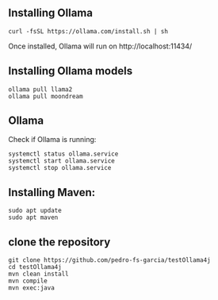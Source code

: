 ## Installing Ollama
```
curl -fsSL https://ollama.com/install.sh | sh
```
Once installed, Ollama will run on http://localhost:11434/

## Installing Ollama models
```
ollama pull llama2
ollama pull moondream
```

## Ollama
Check if Ollama is running:
```
systemctl status ollama.service
systemctl start ollama.service
systemctl stop ollama.service
```


## Installing Maven:
```
sudo apt update
sudo apt maven
```

## clone the repository

```
git clone https://github.com/pedro-fs-garcia/testOllama4j
cd testOllama4j
mvn clean install
mvn compile
mvn exec:java
```
